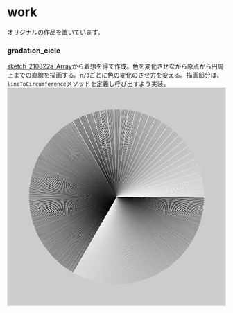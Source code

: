 # work
オリジナルの作品を置いています。

### gradation_cicle
[sketch_210822a_Array](https://github.com/shirakurak/math_generative_art/tree/main/sketch/sketch_210822a_Array)から着想を得て作成。色を変化させながら原点から円周上までの直線を描画する。`π/3`ごとに色の変化のさせ方を変える。描画部分は、`lineToCircumference`メソッドを定義し呼び出すよう実装。
![gradation_cicle](https://github.com/shirakurak/math_generative_art/blob/main/work/zz_img/gradation_cicle.png)